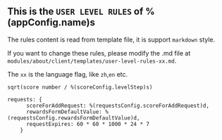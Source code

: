 ## This is the `USER LEVEL RULES` of %(appConfig.name)s

The rules content is read from template file, it is support `markdown` style.

If you want to change these rules, please modify the .md file at `modules/about/client/templates/user-level-rules-xx.md`.

The `xx` is the language flag, like `zh`,`en` etc.

`sqrt(score number / %(scoreConfig.levelStep)s)`

```
requests: {
      scoreForAddRequest: %(requestsConfig.scoreForAddRequest)d,
      rewardsFormDefaultValue: %(requestsConfig.rewardsFormDefaultValue)d,
      requestExpires: 60 * 60 * 1000 * 24 * 7
    }
```